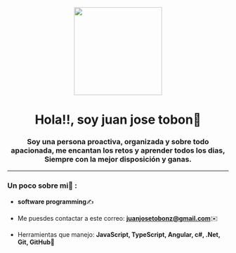 <div id="header" align="center">
    <img src="https://media.giphy.com/media/qgQUggAC3Pfv687qPC/giphy.gif" width="200">
    <h1 align="center">Hola!!, soy juan jose tobon👋</h1>
    <h3 align="center">
       Soy una persona proactiva, organizada y sobre todo apacionada, me encantan los retos y aprender todos los dias,
        Siempre con la mejor disposición y ganas.</h3>
</div>


---

### Un poco sobre mi🔨 :

- **software programming**✍️

- Me puesdes contactar a este correo: **juanjosetobonz@gmail.com**✉️

- Herramientas que manejo: **JavaScript, TypeScript, Angular, c#, .Net, Git, GitHub**🏅
